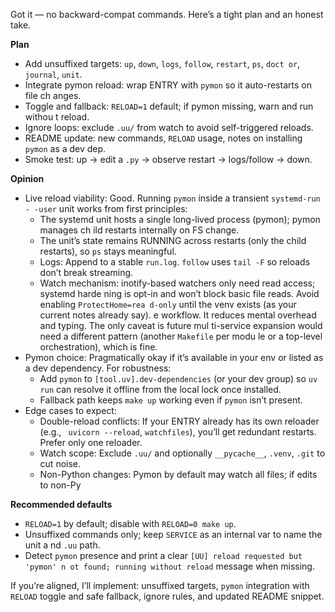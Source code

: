 Got it — no backward-compat commands. Here’s a tight plan and an honest take.

**Plan**
- Add unsuffixed targets: `up`, `down`, `logs`, `follow`, `restart`, `ps`, `doct
or`, `journal`, `unit`.
- Integrate pymon reload: wrap ENTRY with `pymon` so it auto-restarts on file ch
anges.
- Toggle and fallback: `RELOAD=1` default; if pymon missing, warn and run withou
t reload.
- Ignore loops: exclude `.uu/` from watch to avoid self-triggered reloads.
- README update: new commands, `RELOAD` usage, notes on installing `pymon` as a 
dev dep.
- Smoke test: up → edit a `.py` → observe restart → logs/follow → down.

**Opinion**
- Live reload viability: Good. Running `pymon` inside a transient `systemd-run -
-user` unit works from first principles:
  - The systemd unit hosts a single long-lived process (pymon); pymon manages ch
ild restarts internally on FS change.
  - The unit’s state remains RUNNING across restarts (only the child restarts), 
so `ps` stays meaningful.
  - Logs: Append to a stable `run.log`. `follow` uses `tail -F` so reloads don’t
 break streaming.
  - Watch mechanism: inotify-based watchers only need read access; systemd harde
ning is opt-in and won’t block basic file reads. Avoid enabling `ProtectHome=rea
d-only` until the venv exists (as your current notes already say).
e workflow. It reduces mental overhead and typing. The only caveat is future mul
ti-service expansion would need a different pattern (another `Makefile` per modu
le or a top-level orchestration), which is fine.
- Pymon choice: Pragmatically okay if it’s available in your env or listed as a 
dev dependency. For robustness:
  - Add `pymon` to `[tool.uv].dev-dependencies` (or your dev group) so `uv run` 
can resolve it offline from the local lock once installed.
  - Fallback path keeps `make up` working even if `pymon` isn’t present.
- Edge cases to expect:
  - Double-reload conflicts: If your ENTRY already has its own reloader (e.g., `
uvicorn --reload`, `watchfiles`), you’ll get redundant restarts. Prefer only one
 reloader.
  - Watch scope: Exclude `.uu/` and optionally `__pycache__`, `.venv`, `.git` to
 cut noise.
  - Non-Python changes: Pymon by default may watch all files; if edits to non-Py

**Recommended defaults**
- `RELOAD=1` by default; disable with `RELOAD=0 make up`.
- Unsuffixed commands only; keep `SERVICE` as an internal var to name the unit a
nd `.uu` path.
- Detect `pymon` presence and print a clear `[UU] reload requested but 'pymon' n
ot found; running without reload` message when missing.

If you’re aligned, I’ll implement: unsuffixed targets, `pymon` integration with 
`RELOAD` toggle and safe fallback, ignore rules, and updated README snippet.